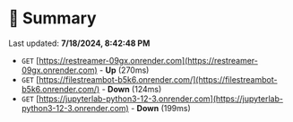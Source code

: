 # 📖 Summary
Last updated: **7/18/2024, 8:42:48 PM**

- `GET` [https://restreamer-09gx.onrender.com](https://restreamer-09gx.onrender.com) - **Up** (270ms)
- `GET` [https://filestreambot-b5k6.onrender.com/](https://filestreambot-b5k6.onrender.com/) - **Down** (124ms)
- `GET` [https://jupyterlab-python3-12-3.onrender.com](https://jupyterlab-python3-12-3.onrender.com) - **Down** (199ms)
